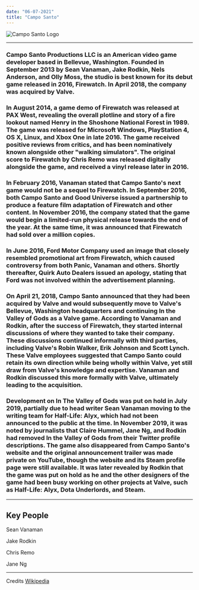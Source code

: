 ```yaml
---
date: "06-07-2021"
title: "Campo Santo"
---
```


![Campo Santo Logo](/cdn/info/camposanto/logo.webp)

---
 
### Campo Santo Productions LLC is an American video game developer based in Bellevue, Washington. Founded in September 2013 by Sean Vanaman, Jake Rodkin, Nels Anderson, and Olly Moss, the studio is best known for its debut game released in 2016, Firewatch. In April 2018, the company was acquired by Valve.

### In August 2014, a game demo of Firewatch was released at PAX West, revealing the overall plotline and story of a fire lookout named Henry in the Shoshone National Forest in 1989. The game was released for Microsoft Windows, PlayStation 4, OS X, Linux, and Xbox One in late 2016. The game received positive reviews from critics, and has been nominatively known alongside other "walking simulators". The original score to Firewatch by Chris Remo was released digitally alongside the game, and received a vinyl release later in 2016.

### In February 2016, Vanaman stated that Campo Santo's next game would not be a sequel to Firewatch. In September 2016, both Campo Santo and Good Universe issued a partnership to produce a feature film adaptation of Firewatch and other content. In November 2016, the company stated that the game would begin a limited-run physical release towards the end of the year. At the same time, it was announced that Firewatch had sold over a million copies.

### In June 2016, Ford Motor Company used an image that closely resembled promotional art from Firewatch, which caused controversy from both Panic, Vanaman and others. Shortly thereafter, Quirk Auto Dealers issued an apology, stating that Ford was not involved within the advertisement planning.

### On April 21, 2018, Campo Santo announced that they had been acquired by Valve and would subsequently move to Valve's Bellevue, Washington headquarters and continuing In the Valley of Gods as a Valve game. According to Vanaman and Rodkin, after the success of Firewatch, they started internal discussions of where they wanted to take their company. These discussions continued informally with third parties, including Valve's Robin Walker, Erik Johnson and Scott Lynch. These Valve employees suggested that Campo Santo could retain its own direction while being wholly within Valve, yet still draw from Valve's knowledge and expertise. Vanaman and Rodkin discussed this more formally with Valve, ultimately leading to the acquisition.

### Development on In The Valley of Gods was put on hold in July 2019, partially due to head writer Sean Vanaman moving to the writing team for Half-Life: Alyx, which had not been announced to the public at the time. In November 2019, it was noted by journalists that Claire Hummel, Jane Ng, and Rodkin had removed In the Valley of Gods from their Twitter profile descriptions. The game also disappeared from Campo Santo's website and the original announcement trailer was made private on YouTube, though the website and its Steam profile page were still available. It was later revealed by Rodkin that the game was put on hold as he and the other designers of the game had been busy working on other projects at Valve, such as Half-Life: Alyx, Dota Underlords, and Steam.

---

Key People 	
-
Sean Vanaman

Jake Rodkin

Chris Remo

Jane Ng

---

Credits [Wikipedia](https://en.wikipedia.org/wiki/Campo_Santo_(company))
